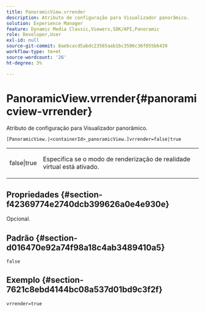 ```yaml
---
title: PanoramicView.vrrender
description: Atributo de configuração para Visualizador panorâmico.
solution: Experience Manager
feature: Dynamic Media Classic,Viewers,SDK/API,Panoramic
role: Developer,User
exl-id: null
source-git-commit: 8aebcacd5abdc23565aab1bc3506c36f055b6439
workflow-type: tm+mt
source-wordcount: '26'
ht-degree: 3%

---
```


# PanoramicView.vrrender{#panoramicview-vrrender}

Atributo de configuração para Visualizador panorâmico.

`[PanoramicView.|<containerId>_panoramicView.]vrrender=false|true`

<table id="table_pan6483932C2482CA9794DDD7313FD7C"> 
 <tbody> 
  <tr> 
   <td colname="col1"> <p> <span class="codeph"> false|true</span> </p> </td> 
   <td colname="col2"> <p> Especifica se o modo de renderização de realidade virtual está ativado.</p> </td> 
  </tr> 
 </tbody> 
</table>

## Propriedades {#section-f42369774e2740dcb399626a0e4e930e}

Opcional.


## Padrão {#section-d016470e92a74f98a18c4ab3489410a5}

`false`

## Exemplo {#section-7621c8ebd4144bc08a537d01bd9c3f2f}

```
vrrender=true
```
